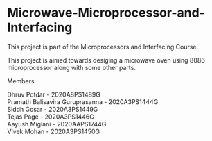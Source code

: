 # Microwave-Microprocessor-and-Interfacing

This project is part of the Microprocessors and Interfacing Course. 

This project is aimed towards desiging a microwave oven using 8086 microprocessor along with some other parts.

Members

Dhruv Potdar - 2020A8PS1489G  
Pramath Balisavira Guruprasanna - 2020A3PS1444G  
Siddh Gosar - 2020A3PS1449G  
Tejas Page - 2020A3PS1446G  
Aayush Miglani - 2020AAPS1744G  
Vivek Mohan - 2020A3PS1450G
